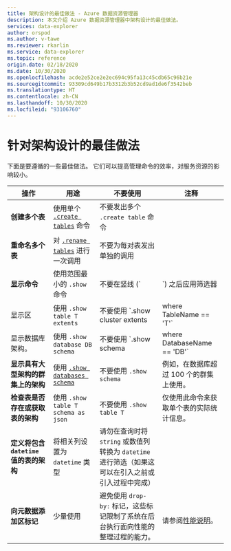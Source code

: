 ```yaml
---
title: 架构设计的最佳做法 - Azure 数据资源管理器
description: 本文介绍 Azure 数据资源管理器中架构设计的最佳做法。
services: data-explorer
author: orspod
ms.author: v-tawe
ms.reviewer: rkarlin
ms.service: data-explorer
ms.topic: reference
origin.date: 02/18/2020
ms.date: 10/30/2020
ms.openlocfilehash: acde2e52ce2e2ec694c95fa13c45cdb65c96b21e
ms.sourcegitcommit: 93309cd649b17b3312b3b52cd9ad1de6f3542beb
ms.translationtype: HT
ms.contentlocale: zh-CN
ms.lasthandoff: 10/30/2020
ms.locfileid: "93106760"
---
```

# <a name="best-practices-for-schema-design"></a>针对架构设计的最佳做法

下面是要遵循的一些最佳做法。 它们可以提高管理命令的效率，对服务资源的影响较小。

|操作  |用途  |不要使用 | 注释 |
|---------|---------|---------|----
| **创建多个表**    |  使用单个 [`.create tables`](create-tables-command.md) 命令       | 不要发出多个 `.create table` 命令        | |
| **重命名多个表**    | 对 [`.rename tables`](rename-table-command.md) 进行一次调用        |  不要为每对表发出单独的调用   |    |
|**显示命令**   |   使用范围最小的 `.show` 命令 |   不要在竖线 (`|`) 之后应用筛选器   </ul></li>  | 尽量限制使用。 如果可能，请缓存这些命令返回的信息。 |
| 显示区  | 使用 `.show table T extents`   |不要使用 `.show cluster extents | where TableName == 'T'`  |
|  显示数据库架构。 |使用 `.show database DB schema`  |  不要使用 `.show schema | where DatabaseName == 'DB'` |
| **显示具有大型架构的群集上的架构** <br> |使用 [`.show databases schema`](../management/show-schema-database.md) |不要使用 `.show schema`| 例如，在数据库超过 100 个的群集上使用。
| **检查表是否存在或获取表的架构**|使用 `.show table T schema as json`|不要使用 `.show table T` |仅使用此命令来获取单个表的实际统计信息。|
| **定义将包含 `datetime` 值的表的架构**  |将相关列设置为 `datetime` 类型 | 请勿在查询时将 `string` 或数值列转换为 `datetime` 进行筛选（如果这可以在引入之前或引入过程中完成）|
| **向元数据添加区标记** |少量使用 |避免使用 `drop-by:` 标记，这些标记限制了系统在后台执行面向性能的整理过程的能力。|  <br> 请参阅[性能说明](../management/extents-overview.md#extent-tagging)。 |
